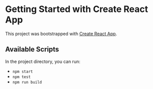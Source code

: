 # Getting Started with Create React App

This project was bootstrapped with [Create React App](https://github.com/facebook/create-react-app).

## Available Scripts

In the project directory, you can run:

* `npm start`
* `npm test`
* `npm run build`

